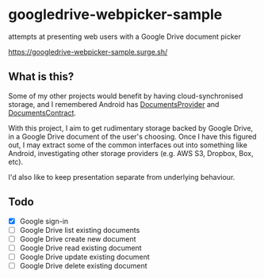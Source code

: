 # googledrive-webpicker-sample

attempts at presenting web users with a Google Drive document picker

https://googledrive-webpicker-sample.surge.sh/


## What is this?

Some of my other projects would benefit by having cloud-synchronised storage,
and I remembered Android has
[DocumentsProvider](http://developer.android.com/reference/android/provider/DocumentsProvider.html)
and
[DocumentsContract](http://developer.android.com/reference/android/provider/DocumentsContract.html).

With this project,
I aim to get rudimentary storage backed by Google Drive,
in a Google Drive document of the user's choosing.
Once I have this figured out,
I may extract some of the common interfaces out into something like Android,
investigating other storage providers (e.g. AWS S3, Dropbox, Box, etc).

I'd also like to keep presentation separate from underlying behaviour.


## Todo

- [X] Google sign-in
- [ ] Google Drive list existing documents
- [ ] Google Drive create new document
- [ ] Google Drive read existing document
- [ ] Google Drive update existing document
- [ ] Google Drive delete existing document
